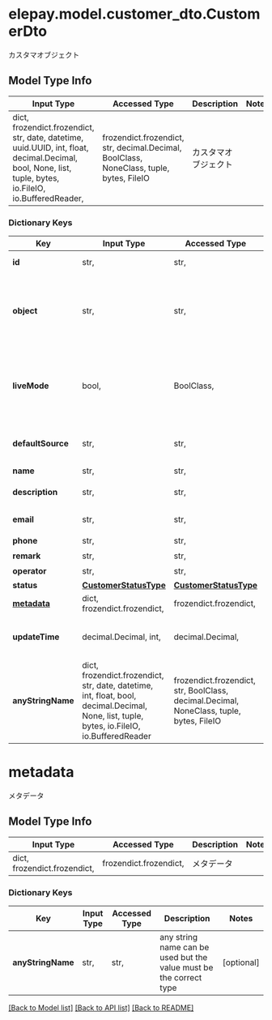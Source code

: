# elepay.model.customer_dto.CustomerDto

カスタマオブジェクト

## Model Type Info
Input Type | Accessed Type | Description | Notes
------------ | ------------- | ------------- | -------------
dict, frozendict.frozendict, str, date, datetime, uuid.UUID, int, float, decimal.Decimal, bool, None, list, tuple, bytes, io.FileIO, io.BufferedReader,  | frozendict.frozendict, str, decimal.Decimal, BoolClass, NoneClass, tuple, bytes, FileIO | カスタマオブジェクト | 

### Dictionary Keys
Key | Input Type | Accessed Type | Description | Notes
------------ | ------------- | ------------- | ------------- | -------------
**id** | str,  | str,  | Customer ID | [optional] 
**object** | str,  | str,  | 対象種類の表記 | [optional] if omitted the server will use the default value of "customer"
**liveMode** | bool,  | BoolClass,  | 本番モードかどうか - false テストモード - true 本番モード  | [optional] 
**defaultSource** | str,  | str,  | デフォルトカスタマソースID | [optional] 
**name** | str,  | str,  | 名前 | [optional] 
**description** | str,  | str,  | カスタマに関する説明 | [optional] 
**email** | str,  | str,  | メールアドレス | [optional] 
**phone** | str,  | str,  | 電話番号 | [optional] 
**remark** | str,  | str,  | 備考 | [optional] 
**operator** | str,  | str,  | 操作者 | [optional] 
**status** | [**CustomerStatusType**](CustomerStatusType.md) | [**CustomerStatusType**](CustomerStatusType.md) |  | [optional] 
**[metadata](#metadata)** | dict, frozendict.frozendict,  | frozendict.frozendict,  | メタデータ | [optional] 
**updateTime** | decimal.Decimal, int,  | decimal.Decimal,  | update time | [optional] value must be a 64 bit integer
**anyStringName** | dict, frozendict.frozendict, str, date, datetime, int, float, bool, decimal.Decimal, None, list, tuple, bytes, io.FileIO, io.BufferedReader | frozendict.frozendict, str, BoolClass, decimal.Decimal, NoneClass, tuple, bytes, FileIO | any string name can be used but the value must be the correct type | [optional]

# metadata

メタデータ

## Model Type Info
Input Type | Accessed Type | Description | Notes
------------ | ------------- | ------------- | -------------
dict, frozendict.frozendict,  | frozendict.frozendict,  | メタデータ | 

### Dictionary Keys
Key | Input Type | Accessed Type | Description | Notes
------------ | ------------- | ------------- | ------------- | -------------
**anyStringName** | str,  | str,  | any string name can be used but the value must be the correct type | [optional] 

[[Back to Model list]](../../README.md#documentation-for-models) [[Back to API list]](../../README.md#documentation-for-api-endpoints) [[Back to README]](../../README.md)

